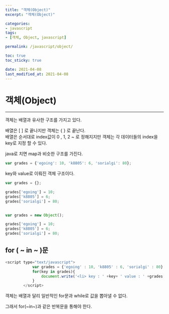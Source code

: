 ```yaml
---
title: "객체(Object)"
excerpt: "객체(Object)"

categories:
- javascript
tags:
- [객체, Object, javascript]

permalink: /javascript/object/

toc: true
toc_sticky: true

date: 2021-04-08
last_modified_at: 2021-04-08
---
```


# 객체(Object)
---

객체는 배열과 유사한 구조를 가지고 있다.  

배열은 [ ] 로 끝나지만 객체는 { } 로 끝난다.  
배열은 순서대로 index값이 0 , 1, 2 ~ 로 정해지지만 객체는 각 데이터들의 index을 key로 지정 할 수 있다.

java로 치면 map과 비슷한 구조를 가진다.  

```javascript
var grades = {'egoing': 10, 'k8805': 6, 'sorialgi': 80};​​
```
key와 value로 이뤄진 객체 구조이다.

```javascript
var grades = {};

grades['egoing'] = 10;
grades['k8805'] = 6;
grades['sorialgi'] = 80;​
​

var grades = new Object();

grades['egoing'] = 10;
grades['k8805'] = 6;
grades['sorialgi'] = 80;
```

## for ( ~ in ~ )문

```javascript
<script type="text/javascript">
            var grades = {'egoing' : 10, 'k8805' : 6, 'sorialgi' : 80};
            for(key in grades){
                document.write('<li> key : ' +key+ ' value : ' +grades[key]+ '<br /> </li>');
            }
        </script>
```
객체는 배열과 달리 일반적인 for문과 while로 값을 뽑아낼 수 없다.  

그래서 for(~in~)과 같은 반복문을 통해야 한다.  
